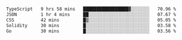 <!--START_SECTION:waka-->

```txt
TypeScript   9 hrs 58 mins   █████████████████▓░░░░░░░   70.96 %
JSON         1 hr 4 mins     ██░░░░░░░░░░░░░░░░░░░░░░░   07.67 %
CSS          42 mins         █▒░░░░░░░░░░░░░░░░░░░░░░░   05.05 %
Solidity     30 mins         █░░░░░░░░░░░░░░░░░░░░░░░░   03.58 %
Go           30 mins         █░░░░░░░░░░░░░░░░░░░░░░░░   03.56 %
```

<!--END_SECTION:waka-->